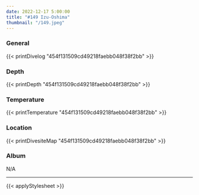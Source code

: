 ```yaml
---
date: 2022-12-17 5:00:00
title: "#149 Izu-Oshima"
thumbnail: "/149.jpeg"
---
```


### General

{{< printDivelog "454f131509cd49218faebb048f38f2bb" >}}

### Depth

{{< printDepth "454f131509cd49218faebb048f38f2bb" >}}

### Temperature

{{< printTemperature "454f131509cd49218faebb048f38f2bb" >}}

### Location

{{< printDivesiteMap "454f131509cd49218faebb048f38f2bb" >}}

### Album

N/A

---

{{< applyStylesheet >}}
